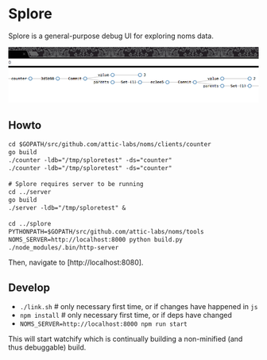 # Splore

Splore is a general-purpose debug UI for exploring noms data.

![splore and counter](screenshot.png)

## Howto

```
cd $GOPATH/src/github.com/attic-labs/noms/clients/counter
go build
./counter -ldb="/tmp/sploretest" -ds="counter"
./counter -ldb="/tmp/sploretest" -ds="counter"

# Splore requires server to be running
cd ../server
go build
./server -ldb="/tmp/sploretest" &

cd ../splore
PYTHONPATH=$GOPATH/src/github.com/attic-labs/noms/tools NOMS_SERVER=http://localhost:8000 python build.py
./node_modules/.bin/http-server
```

Then, navigate to [http://localhost:8080].


## Develop

* `./link.sh`  # only necessary first time, or if changes have happened in `js`
* `npm install`  # only necessary first time, or if deps have changed
* `NOMS_SERVER=http://localhost:8000 npm run start`

This will start watchify which is continually building a non-minified (and thus debuggable) build.
